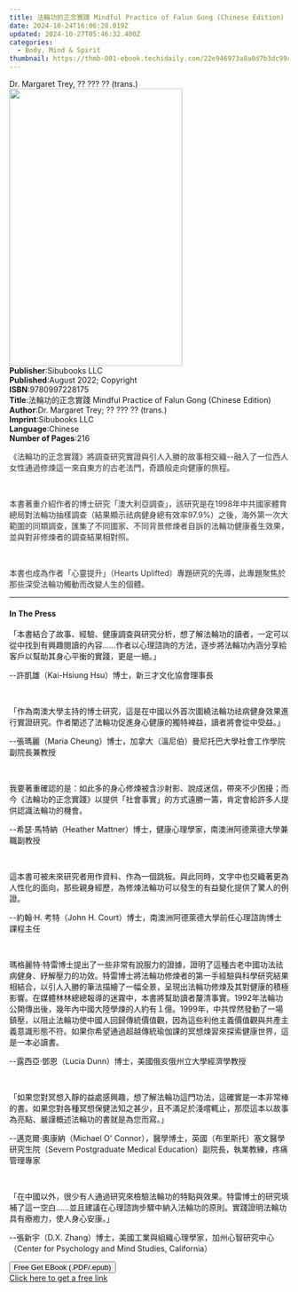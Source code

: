 ```yaml
---
title: 法輪功的正念實踐 Mindful Practice of Falun Gong (Chinese Edition) | Free Book
date: 2024-10-24T16:06:28.019Z
updated: 2024-10-27T05:46:32.400Z
categories:
  - Body, Mind & Spirit
thumbnail: https://thmb-001-ebook.techidaily.com/22e946973a8a0d7b3dc99c86aa5a8f74293ccd2fafba69ec6c9b6e4784aec7bb.jpg
---
```

<main id="book-container">
  <div class="flex flex-col">
    <div class="book-brief flex-1 py-6 px-4 sm:p-6 md:py-10 md:px-8">
      <!-- brief-->
      <div class="book-brief-main">Dr. Margaret Trey, ?? ??? ?? (trans.)</div>
    </div>
    <div
      class="book-meta-info flex-1 grid gap-4 col-start-1 col-end-3 row-start-1 sm:mb-6 sm:grid-cols-4 lg:gap-6 lg:col-start-2 lg:row-end-6 lg:row-span-6 lg:mb-0"
    >
      <div
        class="book-meta-info-left place-content-center mt-4 p-4 text-sm leading-6 col-start-2 col-span-2 dark:text-slate-400"
      >
        <img
          class="w-full h-500 object-cover rounded-lg sm:h-255 sm:col-span-2 lg:col-span-full"
          src="https://img-001-ebook.techidaily.com/7d2ac5cdb4bb6826910d64e32653c851b0b48fc87afe9a79c4ccb1953d14c30e.jpg"
          alt=""
          width="312"
          height="500"
        />
      </div>
      <div
        class="book-meta-info-right mt-2 col-start-1 row-start-2 col-span-3 self-center"
      >
        <!-- meta data  -->
        <div class="flex flex-col px-4 md:px-8">
          <div class="flex-1">
            <strong>Publisher</strong>:<span class="px-2">Sibubooks LLC</span>
          </div>
          <div class="flex-1">
            <strong>Published</strong>:<span class="px-2"
              >August 2022; Copyright</span
            >
          </div>
          <div class="flex-1">
            <strong>ISBN</strong>:<span class="px-2">9780997228175</span>
          </div>
          <div class="flex-1">
            <strong>Title</strong>:<span class="px-2"
              >法輪功的正念實踐 Mindful Practice of Falun Gong (Chinese
              Edition)</span
            >
          </div>
          <div class="flex-1">
            <strong>Author</strong>:<span class="px-2"
              >Dr. Margaret Trey; ?? ??? ?? (trans.)</span
            >
          </div>
          <div class="flex-1">
            <strong>Imprint</strong>:<span class="px-2">Sibubooks LLC</span>
          </div>
          <div class="flex-1">
            <strong>Language</strong>:<span class="px-2">Chinese</span>
          </div>
          <div class="flex-1">
            <strong>Number of Pages</strong>:<span class="px-2">216</span>
          </div>
        </div>
      </div>
    </div>
    <div class="book-description flex-1 py-6 px-4 sm:p-6 md:py-10 md:px-8">
      <div class="book-description-main">
        <div accordion-content="" id="description">
          <p>
            <span style="color: rgb(51, 51, 51)"
              >《法輪功的正念實踐》將調查研究實證與引人入勝的故事相交織--融入了一位西人女性通過修煉這一來自東方的古老法門，奇蹟般走向健康的旅程。</span
            >
          </p>
          <p><br /></p>
          <p>
            <span style="color: rgb(51, 51, 51)"
              >本書著重介紹作者的博士研究「澳大利亞調查」，該研究是在1998年中共國家體育總局對法輪功抽樣調查（結果顯示祛病健身總有效率97.9%）之後，海外第一次大範圍的同類調查，匯集了不同國家、不同背景修煉者自訴的法輪功健康養生效果，並與對非修煉者的調查結果相對照。</span
            >
          </p>
          <p><br /></p>
          <p>
            <span style="color: rgb(51, 51, 51)"
              >本書也成為作者「心靈提升」（Hearts
              Uplifted）專題研究的先導，此專題聚焦於那些深受法輪功觸動而改變人生的個體。</span
            >
          </p>
        </div>
      </div>
    </div>
    <div class="book-excerpts flex-1 py-6 px-4 sm:p-6 md:py-10 md:px-8">
      <!-- excerpts-->
      <div class="book-excerpts-main">
        <hr />
        <h4 class="placeholder placeholder-heading">
          <span>In The Press</span>
        </h4>
        <p></p>
        <p>
          「本書結合了故事、經驗、健康調查與研究分析，想了解法輪功的讀者，一定可以從中找到有興趣閱讀的內容......作者以心理諮詢的方法，逐步將法輪功內涵分享給客戶以幫助其身心平衡的實踐，更是一絕。」
        </p>
        <p>--許凱雄（Kai-Hsiung Hsu）博士，新三才文化協會理事長</p>
        <p><br /></p>
        <p>
          「作為南澳大學主持的博士研究，這是在中國以外首次圍繞法輪功祛病健身效果進行實證研究。作者闡述了法輪功促進身心健康的獨特裨益，讀者將會從中受益。」
        </p>
        <p>
          --張瑪麗（Maria
          Cheung）博士，加拿大（溫尼伯）曼尼托巴大學社會工作學院副院長兼教授
        </p>
        <p><br /></p>
        <p>
          我要著重確認的是：如此多的身心修煉被含沙射影、說成迷信，帶來不少困擾；而今《法輪功的正念實踐》以提供「社會事實」的方式遠勝一籌，肯定會給許多人提供認識法輪功的機會。
        </p>
        <p>
          --希瑟·馬特納（Heather
          Mattner）博士，健康心理學家，南澳洲阿德萊德大學兼職副教授
        </p>
        <p><br /></p>
        <p>
          這本書可被未來研究者用作資料、作為一個跳板。與此同時，文字中也交織著更為人性化的面向，那些親身經歷，為修煉法輪功可以發生的有益變化提供了驚人的例證。
        </p>
        <p>
          --約翰·H. 考特（John H.
          Court）博士，南澳洲阿德萊德大學前任心理諮詢博士課程主任
        </p>
        <p><br /></p>
        <p>
          瑪格麗特·特雷博士提出了一些非常有說服力的證據，證明了這種古老中國功法祛病健身、紓解壓力的功效。特雷博士將法輪功修煉者的第一手經驗與科學研究結果相結合，以引人入勝的筆法描繪了一幅全景，呈現出法輪功修煉及其對健康的積極影響。在媒體林林總總報導的迷霧中，本書將幫助讀者釐清事實。1992年法輪功公開傳出後，幾年內中國大陸學煉的人約有１億。1999年，中共悍然發動了一場鎮壓，以阻止法輪功使中國人回歸傳統價值觀，因為這些利他主義價值觀與共產主義意識形態不符。如果你希望通過超越傳統瑜伽課的冥想煉習來探索健康世界，這是一本必讀書。
        </p>
        <p>--露西亞·鄧恩（Lucia Dunn）博士，美國俄亥俄州立大學經濟學教授</p>
        <p><br /></p>
        <p>
          「如果您對冥想入靜的益處感興趣，想了解法輪功這門功法，這確實是一本非常棒的書。如果您對各種冥想保健法知之甚少，且不滿足於淺嚐輒止，那麼這本以故事為亮點、嚴謹概述法輪功的書就是為您而寫。」
        </p>
        <p>
          --邁克爾·奧康納（Michael O'
          Connor），醫學博士，英國（布里斯托）塞文醫學研究生院（Severn
          Postgraduate Medical Education）副院長，執業教練，疼痛管理專家
        </p>
        <p><br /></p>
        <p>
          「在中國以外，很少有人通過研究來檢驗法輪功的特點與效果。特雷博士的研究填補了這一空白......並且建議在心理諮詢步驟中納入法輪功的原則。實踐證明法輪功具有療癒力，使人身心安康。」
        </p>
        <p>
          --張新宇（D.X.
          Zhang）博士，美國工業與組織心理學家，加州心智研究中心（Center for
          Psychology and Mind Studies, California）
        </p>
        <p></p>
      </div>
    </div>
    <div
      class="book-about-author flex-1 py-6 px-4 sm:p-6 md:py-10 md:px-8"
    ></div>
    <div class="book-free-get flex-1 py-6 px-4 sm:p-6 md:py-10 md:px-8">
      <button
        id="btn-free-get"
        class="bg-blue-500 hover:bg-blue-700 text-white font-bold py-2 px-4 rounded"
      >
        Free Get EBook (.PDF/.epub)
      </button>
      <div id="countdown-display" class="px-2 text-lg mt-2"></div>
      <a
        id="free-link"
        class="hidden bg-blue-500 hover:bg-blue-700 text-white font-bold py-2 px-4 rounded"
        href="https://www.ebooks.com/en-us/book/210644799/mindful-practice-of-falun-gong-chinese-edition/dr-margaret-trey/"
        target="_blank"
        >Click here to get a free link</a
      >
    </div>
    <script>
      let countdownTime = 0;
      let countdownInterval = null;
      document
        .getElementById('btn-free-get')
        .addEventListener('click', startCountdown);
      function startCountdown() {
        countdownTime = new Date().getTime() + 60000 * 3;
        countdownInterval = setInterval(updateCountdown, 1000);
        document.getElementById('btn-free-get').disabled = true;
        document
          .getElementById('btn-free-get')
          .classList.add('bg-gray-500', 'cursor-not-allowed');
      }
      function updateCountdown() {
        let currentTime = new Date().getTime();
        let timeLeft = countdownTime - currentTime;
        let secondsLeft = Math.floor(timeLeft / 1000);
        document.getElementById('countdown-display').innerHTML =
          `Remaining time: ${secondsLeft} seconds.`;
        if (secondsLeft <= 0) {
          clearInterval(countdownInterval);
          document.getElementById('btn-free-get').classList.add('hidden');
          document.getElementById('free-link').classList.remove('hidden');
          document.getElementById('countdown-display').innerHTML = '';
        }
      }
    </script>
  </div>
</main>

<ins class="adsbygoogle"
      style="display:block"
      data-ad-client="ca-pub-7571918770474297"
      data-ad-slot="8358498916"
      data-ad-format="auto"
      data-full-width-responsive="true"></ins>
    